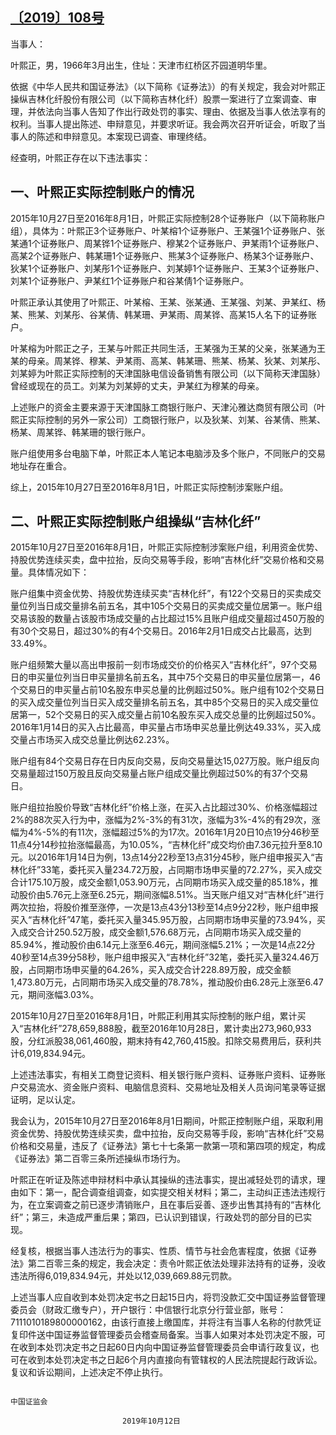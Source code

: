 ## [〔2019〕108号](http://www.csrc.gov.cn/pub/zjhpublic/G00306212/201911/t20191118_366118.htm)




当事人：

叶熙正，男，1966年3月出生，住址：天津市红桥区芥园道明华里。

依据《中华人民共和国证券法》（以下简称《证券法》）的有关规定，我会对叶熙正操纵吉林化纤股份有限公司（以下简称吉林化纤）股票一案进行了立案调查、审理，并依法向当事人告知了作出行政处罚的事实、理由、依据及当事人依法享有的权利。当事人提出陈述、申辩意见，并要求听证。我会两次召开听证会，听取了当事人的陈述和申辩意见。本案现已调查、审理终结。

经查明，叶熙正存在以下违法事实：

## 一、叶熙正实际控制账户的情况

2015年10月27日至2016年8月1日，叶熙正实际控制28个证券账户（以下简称账户组），具体为：叶熙正3个证券账户、叶某榕1个证券账户、王某强1个证券账户、张某通1个证券账户、周某铧1个证券账户、穆某2个证券账户、尹某雨1个证券账户、高某2个证券账户、韩某珊1个证券账户、熊某3个证券账户、杨某3个证券账户、狄某1个证券账户、刘某彤1个证券账户、刘某婷1个证券账户、王某3个证券账户、刘某1个证券账户、尹某红1个证券账户和谷某倩1个证券账户。

叶熙正承认其使用了叶熙正、叶某榕、王某、张某通、王某强、刘某、尹某红、杨某、熊某、刘某彤、谷某倩、韩某珊、尹某雨、周某铧、高某15人名下的证券账户。

叶某榕为叶熙正之子，王某与叶熙正共同生活，王某强为王某的父亲，张某通为王某的母亲。周某铧、穆某、尹某雨、高某、韩某珊、熊某、杨某、狄某、刘某彤、刘某婷为叶熙正实际控制的天津国脉电信设备销售有限公司（以下简称天津国脉）曾经或现在的员工。刘某为刘某婷的丈夫，尹某红为穆某的母亲。

上述账户的资金主要来源于天津国脉工商银行账户、天津沁雅达商贸有限公司（叶熙正实际控制的另外一家公司）工商银行账户，以及狄某、刘某、谷某倩、熊某、杨某、周某铧、韩某珊的银行账户。

账户组使用多台电脑下单，叶熙正本人笔记本电脑涉及多个账户，不同账户的交易地址存在重合。

综上，2015年10月27日至2016年8月1日，叶熙正实际控制涉案账户组。

## 二、叶熙正实际控制账户组操纵“吉林化纤”

2015年10月27日至2016年8月1日，叶熙正实际控制涉案账户组，利用资金优势、持股优势连续买卖，盘中拉抬，反向交易等手段，影响“吉林化纤”交易价格和交易量。具体情况如下：

账户组集中资金优势、持股优势连续买卖“吉林化纤”，有122个交易日的买卖成交量位列当日成交量排名前五名，其中105个交易日的买卖成交量位居第一。账户组交易该股的数量占该股市场成交量的占比超过15%且账户组成交量超过450万股的有30个交易日，超过30%的有4个交易日。2016年2月1日成交占比最高，达到33.49%。

账户组频繁大量以高出申报前一刻市场成交价的价格买入“吉林化纤”，97个交易日的申买量位列当日申买量排名前五名，其中75个交易日的申买量位居第一，46个交易日的申买量占前10名股东申买总量的比例超过50%。账户组有102个交易日的买入成交量位列当日买入成交量排名前五名，其中85个交易日的买入成交量位居第一，52个交易日的买入成交量占前10名股东买入成交总量的比例超过50%。2016年1月14日的买入占比最高，申买量占市场申买总量比例达49.33%，买入成交量占市场买入成交总量比例达62.23%。

账户组有84个交易日存在日内反向交易，反向交易量达15,027万股。账户组反向交易量超过150万股且反向交易量占账户组成交量比例超过50%的有37个交易日。

账户组拉抬股价导致“吉林化纤”价格上涨，在买入占比超过30%、价格涨幅超过2%的88次买入行为中，涨幅为2%-3%的有31次，涨幅为3%-4%的有29次，涨幅为4%-5%的有11次，涨幅超过5%的为17次。2016年1月20日10点19分46秒至11点4分14秒拉抬涨幅最高，为10.05%，“吉林化纤”成交均价由7.36元拉升至8.10元。以2016年1月14日为例，13点14分22秒至13点31分45秒，账户组申报买入“吉林化纤”33笔，委托买入量234.72万股，占同期市场申买量的72.27%，买入成交合计175.10万股，成交金额1,053.90万元，占同期市场买入成交量的85.18%，推动股价由5.76元上涨至6.25元，期间涨幅8.51%。当天账户组又对“吉林化纤”进行两次拉抬，将股价推至涨停，一次是13点43分13秒至14点9分22秒，账户组申报买入“吉林化纤”47笔，委托买入量345.95万股，占同期市场申买量的73.94%，买入成交合计250.52万股，成交金额1,576.68万元，占同期市场买入成交量的85.94%，推动股价由6.14元上涨至6.46元，期间涨幅5.21%；一次是14点22分40秒至14点39分58秒，账户组申报买入“吉林化纤”32笔，委托买入量324.46万股，占同期市场申买量的64.26%，买入成交合计228.89万股，成交金额1,473.80万元，占同期市场买入成交量的78.78%，推动股价由6.28元上涨至6.47元，期间涨幅3.03%。

2015年10月27日至2016年8月1日，叶熙正利用其实际控制的账户组，累计买入“吉林化纤”278,659,888股，截至2016年10月28日，累计卖出273,960,933股，分红派股38,061,460股，期末持有42,760,415股。扣除交易费用后，获利共计6,019,834.94元。

上述违法事实，有相关工商登记资料、相关银行账户资料、证券账户资料、证券账户交易流水、资金账户资料、电脑信息资料、交易地址及相关人员询问笔录等证据证明，足以认定。

我会认为，2015年10月27日至2016年8月1日期间，叶熙正控制账户组，采取利用资金优势、持股优势连续买卖，盘中拉抬，反向交易等手段，影响“吉林化纤”交易价格和交易量，违反了《证券法》第七十七条第一款第一项和第四项的规定，构成《证券法》第二百零三条所述操纵市场行为。

叶熙正在听证及陈述申辩材料中承认其操纵的违法事实，提出减轻处罚的请求，理由如下：第一，配合调查组调查，如实提交相关材料；第二，主动纠正违法违规行为，在立案调查之前已逐步清销账户，且在事后妥善、逐步出售其持有的“吉林化纤”；第三，未造成严重后果；第四，已认识到错误，行政处罚的部分目的已实现。

经复核，根据当事人违法行为的事实、性质、情节与社会危害程度，依据《证券法》第二百零三条的规定，我会决定：责令叶熙正依法处理非法持有的证券，没收违法所得6,019,834.94元，并处以12,039,669.88元罚款。

上述当事人应自收到本处罚决定书之日起15日内，将罚没款汇交中国证券监督管理委员会（财政汇缴专户），开户银行：中信银行北京分行营业部，账号：7111010189800000162，由该行直接上缴国库，并将注有当事人名称的付款凭证复印件送中国证券监督管理委员会稽查局备案。当事人如果对本处罚决定不服，可在收到本处罚决定书之日起60日内向中国证券监督管理委员会申请行政复议，也可在收到本处罚决定书之日起6个月内直接向有管辖权的人民法院提起行政诉讼。复议和诉讼期间，上述决定不停止执行。

 

                                                                                                                  中国证监会 

                             2019年10月12日